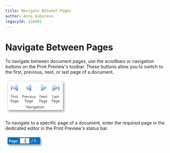 ```yaml
---
title: Navigate Between Pages
author: Anna Gubareva
legacyId: 116491
---
```

# Navigate Between Pages
To navigate between document pages, use the scrollbars or navigation buttons on the Print Preview's toolbar. These buttons allow you to switch to the first, previous, next, or last page of a document.

![EUD_WpfPrintPreview_NavigationButtons](../../../../images/img124041.png)

To navigate to a specific page of a document, enter the required page in the dedicated editor in the Print Preview's status bar.

![EUD_WpfPrintPreview_StatusBarNavigation](../../../../images/img124177.png)